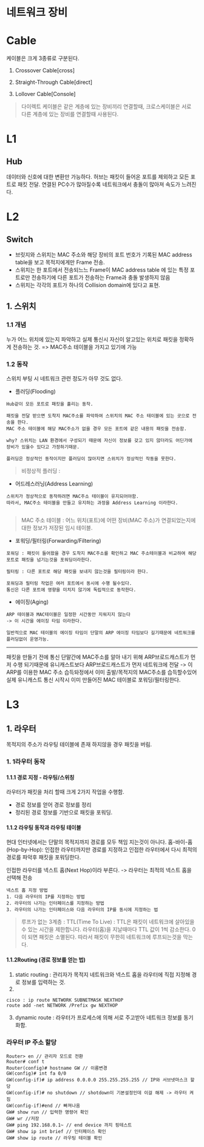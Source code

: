 # 네트워크 장비

# Cable 
케이블은 크게 3종류로 구분된다.
1. Crossover Cable[cross]

2. Straight-Through Cable[direct]

3. Lollover Cable[Console]

> 다이렉트 케이블은 같은 계층에 있는 장비끼리 연결할때, 크로스케이블은 서로 다른 계층에 있는 장비를 연결할때 사용된다. 

# L1
## Hub
데이터와 신호에 대한 변환만 가능하다. 
허브는 패킷이 들어온 포트를 제외하고 모든 포트로 패킷 전달.
연결된 PC수가 많아질수록 네트워크에서 충돌이 많아져 속도가 느려진다.

# L2 
## Switch 
- 브릿지와 스위치는 MAC 주소와 해당 장비의 포트 번호가 기록된 MAC address table을 보고 목적지에게만 Frame 전송.
- 스위치는 한 포트에서 전송되느느 Frame이 MAC address table  에 있는 특정 포트로만 전송하기에 다른 포트가 전송하는 Frame과 충돌 발생하지 않음
- 스위치는 각각의 포트가 하나의 Collision domain에 있다고 표현.
## 1. 스위치
### 1.1 개념
누가 어느 위치에 있는지 파악하고 실제 통신시 자신이 알고있는 위치로 패킷을 정확하게 전송하는 것.
=> MAC주소 테이블을 가지고 있기에 가능
### 1.2 동작 
스위치 부팅 시 네트워크 관련 정도가 아무 것도 없다. 
- 플러딩(Flooding)
```
Hub같이 모든 포트로 패킷을 흘리는 동작.

패킷을 전달 받으면 도착지 MAC주소를 파악하여 스위치의 MAC 주소 테이블에 있는 곳으로 전송을 한다.
MAC 주소 테이블에 해당 MAC주소가 없을 경우 모든 포트에 같은 내용의 패킷을 전송함. 

why? 스위치는 LAN 환경에서 구성되기 때문에 자신이 정보를 갖고 있지 않더라도 어딘가에 장비가 있을수 있다고 가정하기때문.

플러딩은 정상적인 동작이지만 플러딩이 많아지면 스위치가 정상적인 작동을 못한다.
```
> 비정상적 플러딩 : 
- 어드레스러닝(Address Learning)

```
스위치가 정상적으로 동작하려면 MAC주소 테이블이 유지되어야함.
따라서, MAC주소 테이블을 만들고 유지하는 과정을 Address Learning 이라한다.


```
>  MAC 주소 테이블 : 어느 위치(포트)에 어떤 장비(MAC 주소)가 연결되었는지에 대한 정보가 저장된 임시 테이블. 
- 포워딩/필터링(Forwarding/Filtering)
```
포워딩 : 패킷이 들어왔을 경우 도착지 MAC주소를 확인하고 MAC 주소테이블과 비교하여 해당 포트로 패킷을 넘기는것을 포워딩이라한다.

필터링 : 다른 포트로 해당 패킷을 보내지 않는것을 필터링이라 한다.

포워딩과 필터링 작업은 여러 포트에서 동시에 수행 될수있다.
통신은 다른 포트에 영향을 미치지 않기에 독립적으로 동작한다. 
```

- 에이징(Aging)
```
ARP 테이블과 MAC테이블은 일정한 시간동안 지워지지 않는다
-> 이 시간을 에이징 타임 이라한다.

일반적으로 MAC 테이블의 에이징 타임이 단말의 ARP 에이징 타임보다 길기때문에 네트워크를 플러딩없이 운영가능.
```


---
패킷을 만들기 전에 통신 단말간에 MAC주소를 알아 내기 위해 ARP브로드캐스트가 먼저 수행 되기때문에 유니캐스트보다 ARP브로드캐스트가 먼저 네트워크에 전달 
-> 이 ARP를 이용한 MAC 주소 습득돠정에서 이미 출발/목적지의 MAC주소를 습득할수있어 실제 유니캐스트 통신 시작시 이미 만들어진 MAC 테이블로 포워딩/필터링한다.
# L3
## 1. 라우터

목적지의 주소가 라우팅 테이블에 존재 하지않을 경우 패킷을 버림.

### 1. 1라우터 동작
#### 1.1.1 경로 지정 - 라우팅/스위칭
라우터가 패킷을 처리 할때 크게 2가지 작업을 수행함.
- 경로 정보를 얻어 경로 정보를 정리
- 정리된 경로 정보를 기반으로 패킷을 포워딩.

#### 1.1.2 라우팅 동작과 라우팅 테이블
현대 인터넷에서는 단말의 목적지까지 경로를 모두 책임 지는것이 아니다.
홉-바이-홉(Hop-by-Hop): 인접한 라우터까지만 경로를 지정하고 인접한 라우터에서 다시 최적의 경로를 파악후 패킷을 포워딩한다. 

인접한 라우터를 넥스트 홉(Next Hop)이라 부른다.
-> 라우터는 최적의 넥스트 홉을 선택해 전송
```
넥스트 홉 지정 방법
1. 다음 라우터의 IP를 지정하는 방법
2. 라우터의 나가는 인터페이스를 지정하는 방법
3. 라우터의 나가는 인터페이스와 다음 라우터의 IP를 동시에 지정하는 법
```
> 루프가 없는 3계층 : TTL(Time To Live) : TTL은 패킷이 네트워크에 살아있을수 있는 시간을 제한합니다. 
> 라우터(홉)을 지날때마다 TTL 값이 1씩 감소한다. 0이 되면 패킷은 소멸된다. 따라서 패킷이 무한히 네트워크에 루프되는것을 막는다.

#### 1.1.2Routing (경로 정보를 얻는 법)
1. static routing : 관리자가 목적지 네트워크와 넥스트 홉을 라우터에 직접 지정해 경로 정보를 입력하는 것.
2. 
```
cisco : ip route NETWORK SUBNETMASK NEXTHOP
route add -net NETWORK /Prefix gw NEXTHOP
```
3. dynamic route : 라우터가 프로세스에 의해 서로 주고받아 네트워크 정보를 동기화함.


### 라우터 IP 주소 할당
```linux
Router> en // 관리자 모드로 전환
Router# conf t 
Router(config)# hostname GW // 이름변경
GW(config)# int fa 0/0 
GW(config-if)# ip address 0.0.0.0 255.255.255.255 // IP와 서브넷마스크 할당
GW(config-if)# no shutdown // shotdown이 기본설정인데 이걸 해제 -> 라우터 켜짐
GW(config-if)#end // 빠져나옴
GW# show run // 입력한 명령어 확인
GW# wr //저장
GW# ping 192.168.0.1~ // end device 까지 핑테스트
GW# show ip int brief // 인터페이스 확인
GW# show ip route // 라우팅 테이블 확인
```